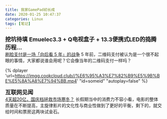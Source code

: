 ```yaml
---
title: 我家GamePad初长成
date: 2020-01-25 10:47:37
categories: Linux
tags: [笔记]
---
```




<font size=4> **挖坑待填** </font>
<font size=4> **Emuelec3.3 + Q电视盒子 + 13.3便携式LED的捣腾历程...** </font> <!-- more -->   
	[刷脸支付是一场「向后看 5 年」的战争](https://mp.weixin.qq.com/s/_3Jv06hs3xxM2EzyTOvbIg)
	5 年前，二维码支付被认为是一个很不起眼的事情，大家都说谁会用呢？它会像当年的二维码支付一样吗？

  {% dplayer 'url=https://imgg.cookcloud.club//%E6%95%A3%E7%82%B9%E5%9B%BE%E5%8A%A8%E7%94%BB.mp4' "id=someid"  "autoplay=false" %}

<font size=4> **互联网见闻** </font>     
	[4天超20亿，国庆档拯救市场寒冬？](https://mp.weixin.qq.com/s/sKdNMw9q8fuFVZy4PLagbg)
	长假期当中的消费力不容小看，电影的整体质量在不断提高，主旋律影片的文化性与商业性做到了更好的平衡，剩下的，就交给时间和票房这两块试金石。